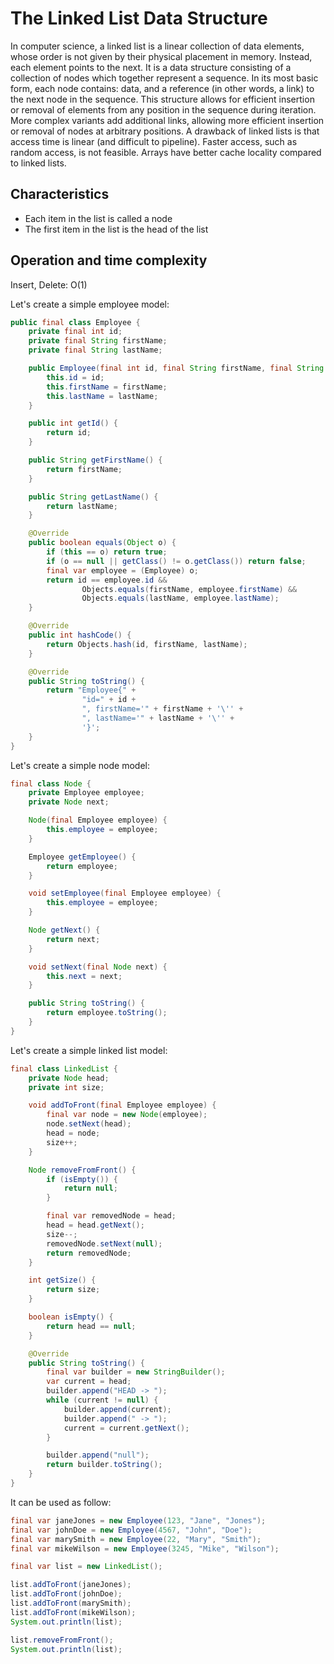 # The Linked List Data Structure

In computer science, a linked list is a linear collection of data elements, whose order is not given by their physical 
placement in memory. Instead, each element points to the next. It is a data structure consisting of a collection of 
nodes which together represent a sequence. In its most basic form, each node contains: data, and a reference 
(in other words, a link) to the next node in the sequence. This structure allows for efficient insertion or 
removal of elements from any position in the sequence during iteration. More complex variants add additional links, 
allowing more efficient insertion or removal of nodes at arbitrary positions. 
A drawback of linked lists is that access time is linear (and difficult to pipeline). 
Faster access, such as random access, is not feasible. Arrays have better cache locality compared to linked lists.

## Characteristics

- Each item in the list is called a node
- The first item in the list is the head of the list

## Operation and time complexity

Insert, Delete: O(1)

Let's create a simple employee model:

```java
public final class Employee {
    private final int id;
    private final String firstName;
    private final String lastName;

    public Employee(final int id, final String firstName, final String lastName) {
        this.id = id;
        this.firstName = firstName;
        this.lastName = lastName;
    }

    public int getId() {
        return id;
    }

    public String getFirstName() {
        return firstName;
    }

    public String getLastName() {
        return lastName;
    }

    @Override
    public boolean equals(Object o) {
        if (this == o) return true;
        if (o == null || getClass() != o.getClass()) return false;
        final var employee = (Employee) o;
        return id == employee.id &&
                Objects.equals(firstName, employee.firstName) &&
                Objects.equals(lastName, employee.lastName);
    }

    @Override
    public int hashCode() {
        return Objects.hash(id, firstName, lastName);
    }

    @Override
    public String toString() {
        return "Employee{" +
                "id=" + id +
                ", firstName='" + firstName + '\'' +
                ", lastName='" + lastName + '\'' +
                '}';
    }
}
```

Let's create a simple node model:

```java
final class Node {
    private Employee employee;
    private Node next;

    Node(final Employee employee) {
        this.employee = employee;
    }

    Employee getEmployee() {
        return employee;
    }

    void setEmployee(final Employee employee) {
        this.employee = employee;
    }

    Node getNext() {
        return next;
    }

    void setNext(final Node next) {
        this.next = next;
    }

    public String toString() {
        return employee.toString();
    }
}
```

Let's create a simple linked list model:

```java
final class LinkedList {
    private Node head;
    private int size;

    void addToFront(final Employee employee) {
        final var node = new Node(employee);
        node.setNext(head);
        head = node;
        size++;
    }

    Node removeFromFront() {
        if (isEmpty()) {
            return null;
        }

        final var removedNode = head;
        head = head.getNext();
        size--;
        removedNode.setNext(null);
        return removedNode;
    }

    int getSize() {
        return size;
    }

    boolean isEmpty() {
        return head == null;
    }

    @Override
    public String toString() {
        final var builder = new StringBuilder();
        var current = head;
        builder.append("HEAD -> ");
        while (current != null) {
            builder.append(current);
            builder.append(" -> ");
            current = current.getNext();
        }

        builder.append("null");
        return builder.toString();
    }
}
```

It can be used as follow:

```java
final var janeJones = new Employee(123, "Jane", "Jones");
final var johnDoe = new Employee(4567, "John", "Doe");
final var marySmith = new Employee(22, "Mary", "Smith");
final var mikeWilson = new Employee(3245, "Mike", "Wilson");

final var list = new LinkedList();

list.addToFront(janeJones);
list.addToFront(johnDoe);
list.addToFront(marySmith);
list.addToFront(mikeWilson);
System.out.println(list);

list.removeFromFront();
System.out.println(list);
```